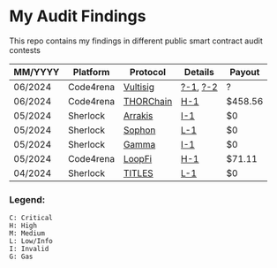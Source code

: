 # My Audit Findings

This repo contains my findings in different public smart contract audit contests

| MM/YYYY | Platform | Protocol | Details | Payout |
| --- | --- | --- | --- | --- |
| 06/2024 | Code4rena | [Vultisig](https://code4rena.com/audits/2024-06-vultisig) | [?-1](#), [?-2](#) | ? |
| 06/2024 | Code4rena | [THORChain](https://code4rena.com/audits/2024-06-thorchain) | [H-1](#) | $458.56 |
| 05/2024 | Sherlock | [Arrakis](https://audits.sherlock.xyz/contests/195) | [I-1](github.com/sherlock-audit/2024-03-arrakis-judging/issues/1) | $0 |
| 05/2024 | Sherlock | [Sophon](https://audits.sherlock.xyz/contests/376) | [L-1](https://github.com/sherlock-audit/2024-05-sophon-judging/issues/18) | $0 |
| 05/2024 | Sherlock | [Gamma](https://audits.sherlock.xyz/contests/330) | [I-1](https://github.com/sherlock-audit/2024-05-gamma-staking-judging/issues/189) | $0 |
| 05/2024 | Code4rena | [LoopFi](https://code4rena.com/audits/2024-05-loopfi) | [H-1](https://code4rena.com/reports/2024-05-loop#h-01-availability-of-deposit-invariant-can-be-bypassed) | $71.11 |
| 04/2024 | Sherlock | [TITLES](https://audits.sherlock.xyz/contests/326) | [L-1](https://github.com/sherlock-audit/2024-04-titles-judging/issues/238) | $0 |


### Legend:
```
C: Critical
H: High
M: Medium
L: Low/Info
I: Invalid
G: Gas
```
